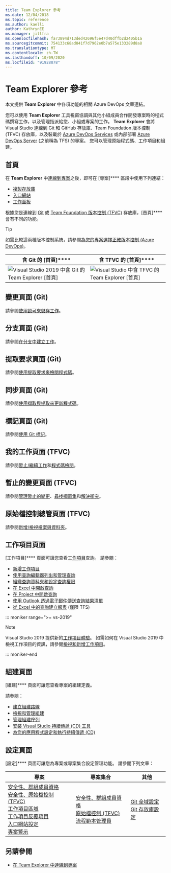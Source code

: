 ```yaml
---
title: Team Explorer 參考
ms.date: 12/04/2018
ms.topic: reference
ms.author: kaelli
author: KathrynEE
ms.manager: jillfra
ms.openlocfilehash: fa73894d713ded42696f5e47d40dffb2d2405b1a
ms.sourcegitcommit: 754133c68ad841f7d7962e0b7a575e133289d8a8
ms.translationtype: MT
ms.contentlocale: zh-TW
ms.lasthandoff: 10/09/2020
ms.locfileid: "91928078"
---
```

# <a name="team-explorer-reference"></a>Team Explorer 參考

本文提供 **Team Explorer** 中各項功能的相關 Azure DevOps 文章連結。

您可以使用 **Team Explorer** 工具視窗協調與其他小組成員合作開發專案時的程式碼撰寫工作，以及管理指派給您、小組或專案的工作。 **Team Explorer** 會將 Visual Studio 連線到 Git 和 GitHub 存放庫、Team Foundation 版本控制 (TFVC) 存放庫，以及裝載於 [Azure DevOps Services](/azure/devops/user-guide/what-is-azure-devops-services) 或內部部署 [Azure DevOps Server](/azure/devops/index-all) (之前稱為 TFS) 的專案。 您可以管理原始程式碼、工作項目和組建。

## <a name="home-page"></a>首頁

在 **Team Explorer** 中[連線到專案](../connect-team-project.md)之後，即可在 [專案]**** 區段中使用下列連結：

- [複製存放庫](/azure/devops/repos/git/clone)
- [入口網站](/azure/devops/project/navigation/index)
- [工作面板](/azure/devops/boards/sprints/task-board)

根據您是連線到 [Git](/azure/devops/repos/git/gitquickstart?view=vsts&tabs=visual-studio&preserve-view=true) 或 [Team Foundation 版本控制 (TFVC)](/azure/devops/repos/tfvc/overview) 存放庫，[首頁]**** 會有不同的功能。

> [!TIP]
> 如需比較這兩種版本控制系統，請參閱[為您的專案選擇正確版本控制 (Azure DevOps)](/azure/devops/repos/tfvc/comparison-git-tfvc)。

| 含 Git 的 [首頁]**** | 含 TFVC 的 [首頁]**** |
| - | - |
| ![Visual Studio 2019 中含 Git 的 Team Explorer [首頁]](media/team-explorer-reference/team-explorer-git.png) | ![Visual Studio 中含 TFVC 的 Team Explorer [首頁]](media/team-explorer-reference/team-explorer-tfvc.png) |

## <a name="changes-page-git"></a>變更頁面 (Git)

請參閱[使用認可來儲存工作](/azure/devops/repos/git/commits)。

## <a name="branches-page-git"></a>分支頁面 (Git)

請參閱[在分支中建立工作](/azure/devops/repos/git/branches)。

## <a name="pull-requests-page-git"></a>提取要求頁面 (Git)

請參閱[使用提取要求來檢閱程式碼](/azure/devops/repos/git/pullrequest)。

## <a name="sync-page-git"></a>同步頁面 (Git)

請參閱[使用擷取與提取來更新程式碼](/azure/devops/repos/git/pulling)。

## <a name="tags-page-git"></a>標記頁面 (Git)

請參閱[使用 Git 標記](/azure/devops/repos/git/git-tags)。

## <a name="my-work-page-tfvc"></a>我的工作頁面 (TFVC)

請參閱[暫止/繼續工作](/azure/devops/repos/tfvc/suspend-your-work-manage-your-shelvesets)和[程式碼檢閱](/azure/devops/repos/tfvc/day-life-alm-developer-suspend-work-fix-bug-conduct-code-review)。

## <a name="pending-changes-page-tfvc"></a>暫止的變更頁面 (TFVC)

請參閱[管理暫止的變更](/azure/devops/repos/tfvc/develop-code-manage-pending-changes)、[尋找擱置集](/azure/devops/repos/tfvc/suspend-your-work-manage-your-shelvesets)和[解決衝突](/azure/devops/repos/tfvc/resolve-team-foundation-version-control-conflicts)。

## <a name="source-control-explorer-page-tfvc"></a>原始檔控制總管頁面 (TFVC)

請參閱[新增/檢視檔案與資料夾](/azure/devops/repos/tfvc/add-files-server)。

## <a name="work-items-page"></a>工作項目頁面

[工作項目]**** 頁面可讓您查看[工作項目](/azure/devops/boards/work-items/about-work-items)查詢。 請參閱：

- [新增工作項目](/azure/devops/boards/backlogs/add-work-items)
- [使用查詢編輯器列出和管理查詢](/azure/devops/boards/queries/using-queries)
- [組織查詢資料夾和設定查詢權限](/azure/devops/boards/queries/set-query-permissions)
- [在 Excel 中開啟查詢](/azure/devops/boards/backlogs/office/bulk-add-modify-work-items-excel)
- [在 Project 中開啟查詢](/azure/devops/boards/backlogs/office/create-your-backlog-tasks-using-project)
- [使用 Outlook 透過電子郵件傳送查詢結果清單](/azure/devops/boards/queries/share-plans)
- [從 Excel 中的查詢建立報表](/azure/devops/report/excel/create-status-and-trend-excel-reports) (僅限 TFS)

::: moniker range=">= vs-2019"

> [!NOTE]
> Visual Studio 2019 提供新的[工作項目體驗](/azure/devops/boards/work-items/set-work-item-experience-vs)。 如需如何在 Visual Studio 2019 中檢視工作項目的資訊，請參閱[檢視和新增工作項目](/azure/devops/boards/work-items/view-add-work-items)。

::: moniker-end

## <a name="builds-page"></a>組建頁面

[組建]**** 頁面可讓您查看專案的組建定義。

請參閱：

- [建立組建路線](/azure/devops/pipelines/tasks/index)
- [檢視和管理組建](/azure/devops/pipelines/overview)
- [管理組建佇列](/azure/devops/pipelines/agents/pools-queues)
- [安裝 Visual Studio 持續傳遞 (CD) 工具](/azure/devops/pipelines/apps/cd/azure/aspnet-core-to-acr#install-continuous-delivery-cd-tools-for-visual-studio-2017)
- [為您的應用程式設定和執行持續傳遞 (CD)](/azure/devops/pipelines/apps/cd/azure/aspnet-core-to-acr#configure-and-execute-continuous-delivery-cd-for-your-app)

## <a name="settings-page"></a>設定頁面

[設定]**** 頁面可讓您為專案或專案集合設定管理功能。 請參閱下列文章：

| 專案 | 專案集合 | 其他 |
| - | - | - |
| [安全性、群組成員資格](/azure/devops/organizations/security/set-project-collection-level-permissions)<br/>[安全性、原始檔控制 (TFVC)](/azure/devops/organizations/security/set-git-tfvc-repository-permissions)<br/>[工作項目區域](/azure/devops/organizations/settings/set-area-paths)<br/>[工作項目反覆項目](/azure/devops/organizations/settings/set-iteration-paths-sprints)<br/>[入口網站設定](/azure/devops/report/sharepoint-dashboards/configure-or-add-a-project-portal)<br/>[專案警示](/azure/devops/notifications/howto-manage-team-notifications) | [安全性、群組成員資格](/azure/devops/organizations/security/set-project-collection-level-permissions)<br/>[原始檔控制 (TFVC)](/azure/devops/repos/tfvc/decide-between-using-local-server-workspace)<br/>[流程範本管理員](/azure/devops/boards/work-items/guidance/manage-process-templates) | [Git 全域設定](/azure/devops/repos/git/git-config)<br/>[Git 存放庫設定](/azure/devops/repos/git/git-config) |

## <a name="see-also"></a>另請參閱

- [在 Team Explorer 中連線到專案](../../ide/connect-team-project.md)